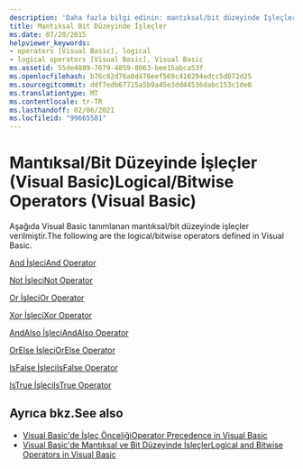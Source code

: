 ```yaml
---
description: 'Daha fazla bilgi edinin: mantıksal/bit düzeyinde Işleçler (Visual Basic)'
title: Mantıksal Bit Düzeyinde İşleçler
ms.date: 07/20/2015
helpviewer_keywords:
- operators [Visual Basic], logical
- logical operators [Visual Basic], Visual Basic
ms.assetid: 55de4889-7679-4859-8063-bee15abca53f
ms.openlocfilehash: b76c82d76a0d476eef569c410294edcc5d072d25
ms.sourcegitcommit: ddf7edb67715a5b9a45e3dd44536dabc153c1de0
ms.translationtype: MT
ms.contentlocale: tr-TR
ms.lasthandoff: 02/06/2021
ms.locfileid: "99665581"
---
```

# <a name="logicalbitwise-operators-visual-basic"></a><span data-ttu-id="17270-103">Mantıksal/Bit Düzeyinde İşleçler (Visual Basic)</span><span class="sxs-lookup"><span data-stu-id="17270-103">Logical/Bitwise Operators (Visual Basic)</span></span>

<span data-ttu-id="17270-104">Aşağıda Visual Basic tanımlanan mantıksal/bit düzeyinde işleçler verilmiştir.</span><span class="sxs-lookup"><span data-stu-id="17270-104">The following are the logical/bitwise operators defined in Visual Basic.</span></span>  
  
 [<span data-ttu-id="17270-105">And İşleci</span><span class="sxs-lookup"><span data-stu-id="17270-105">And Operator</span></span>](and-operator.md)  
  
 [<span data-ttu-id="17270-106">Not İşleci</span><span class="sxs-lookup"><span data-stu-id="17270-106">Not Operator</span></span>](not-operator.md)  
  
 [<span data-ttu-id="17270-107">Or İşleci</span><span class="sxs-lookup"><span data-stu-id="17270-107">Or Operator</span></span>](or-operator.md)  
  
 [<span data-ttu-id="17270-108">Xor İşleci</span><span class="sxs-lookup"><span data-stu-id="17270-108">Xor Operator</span></span>](xor-operator.md)  
  
 [<span data-ttu-id="17270-109">AndAlso İşleci</span><span class="sxs-lookup"><span data-stu-id="17270-109">AndAlso Operator</span></span>](andalso-operator.md)  
  
 [<span data-ttu-id="17270-110">OrElse İşleci</span><span class="sxs-lookup"><span data-stu-id="17270-110">OrElse Operator</span></span>](orelse-operator.md)  
  
 [<span data-ttu-id="17270-111">IsFalse İşleci</span><span class="sxs-lookup"><span data-stu-id="17270-111">IsFalse Operator</span></span>](isfalse-operator.md)  
  
 [<span data-ttu-id="17270-112">IsTrue İşleci</span><span class="sxs-lookup"><span data-stu-id="17270-112">IsTrue Operator</span></span>](istrue-operator.md)  
  
## <a name="see-also"></a><span data-ttu-id="17270-113">Ayrıca bkz.</span><span class="sxs-lookup"><span data-stu-id="17270-113">See also</span></span>

- [<span data-ttu-id="17270-114">Visual Basic'de İşleç Önceliği</span><span class="sxs-lookup"><span data-stu-id="17270-114">Operator Precedence in Visual Basic</span></span>](operator-precedence.md)
- [<span data-ttu-id="17270-115">Visual Basic'de Mantıksal ve Bit Düzeyinde İşleçler</span><span class="sxs-lookup"><span data-stu-id="17270-115">Logical and Bitwise Operators in Visual Basic</span></span>](../../programming-guide/language-features/operators-and-expressions/logical-and-bitwise-operators.md)
